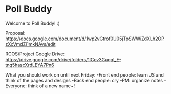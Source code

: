 # Poll Buddy
Welcome to Poll Buddy! :)

Proposal: https://docs.google.com/document/d/1wp2vGtrof0U05jTpSWWiZdXLh2OPzXcVmdZi1mkNAvs/edit

RCOS/Project Google Drive: https://drive.google.com/drive/folders/1lCov3Guqql_E-tnq5hascXrdLEYA7Pn6

What you should work on until next Friday:
-Front end people: learn JS and think of the pages and designs
-Back end people: cry
-PM: organize notes
-Everyone: think of a new name~!
